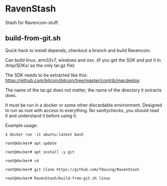 # RavenStash
Stash for Ravencoin-stuff.

## build-from-git.sh
Quick hack to install depends, checkout a branch and build Ravencoin.

Can build linux, arm32v7, windows and osx. (if you get the SDK and put it in /tmp/SDKs/ as the only tar.gz file)

The SDK needs to be extracted like this: https://github.com/bitcoin/bitcoin/tree/master/contrib/macdeploy

The name of the tar.gz does not matter, the name of the directory it extracts does.


It must be run in a docker or some other discardable environment.
Designed to run as root with access to everything.
No sanitychecks, you should read it and understand it before using it.

Example usage:

`$ docker run -it ubuntu:latest bash`

`root@docker# apt update`

`root@docker# apt install -y git`

`root@docker# cd`

`root@docker# git clone https://github.com/fdoving/RavenStash`

`root@docker# RavenStash/build-from-git.sh linux`

